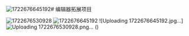 ![1722676645192](https://github.com/user-attachments/assets/09f4aecc-00aa-4f5d-a3cf-b7485767a093)# 编辑器拓展项目

![1722676530928](https://github.com/user-attachments/assets/dd050d7b-7720-4018-83a3-2dc8156137d7)
![1722676645192](https://github.com/user-attachments/assets/54d27608-d8f1-4602-b21a-bf77ff361e54)
![Uploading 1722676645192.jpg…]![Uploading 1722676530928.png…]()
()
